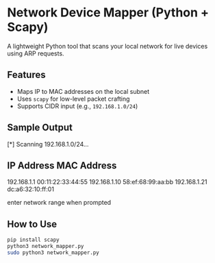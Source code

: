 # Network Device Mapper (Python + Scapy)

A lightweight Python tool that scans your local network for live devices using ARP requests.

## Features

- Maps IP to MAC addresses on the local subnet
- Uses `scapy` for low-level packet crafting
- Supports CIDR input (e.g., `192.168.1.0/24`)

## Sample Output

[*] Scanning 192.168.1.0/24...

IP Address           MAC Address
----------------------------------------
192.168.1.1          00:11:22:33:44:55
192.168.1.10         58:ef:68:99:aa:bb
192.168.1.21         dc:a6:32:10:ff:01

enter network range when prompted

## How to Use

```bash
pip install scapy
python3 network_mapper.py
sudo python3 network_mapper.py
